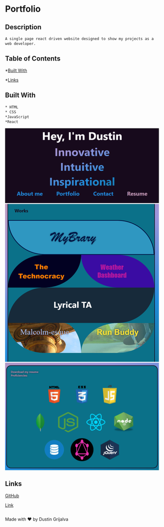 # Portfolio

## Description
    A single page react driven website designed to show my projects as a web developer.
  ## Table of Contents

  *[Built With](#built-with)

  *[Links](#links)


  ## Built With
    * HTML
    * CSS
    *JavaScript
    *React
  ![screenshot](./src/images/screenshot.png)
  ![screenshot](./src/images/screenshot1.png)
  ![screenshot](./src/images/screenshot2.png)

  ## Links

  [GitHub](https://github.com/Dustin2400/portfolio)

  [Link](https://dustin2400.github.io/portfolio/)
##
  Made with ❤️ by Dustin Grijalva